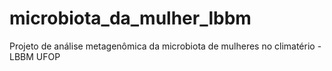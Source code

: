 # microbiota_da_mulher_lbbm
Projeto de análise metagenômica da microbiota de mulheres no climatério - LBBM UFOP
